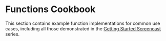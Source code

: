 # Functions Cookbook

This section contains example function implementations for common use cases, including all those demonstrated in the [Getting Started Screencast](getting_started_screencast.md) series.


